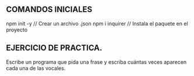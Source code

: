  ## COMANDOS INICIALES
 npm init -y // Crear un archivo .json
 npm i inquirer // Instala el paquete en el proyecto
 
 
 ## EJERCICIO DE PRACTICA.
 
 Escribe un programa que pida una frase y escriba cuántas veces aparecen cada una de las vocales.